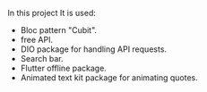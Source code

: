 In this project It is used:
 - Bloc pattern "Cubit".
 - free API.
 - DIO package for handling API requests.
 - Search bar.
 - Flutter offline package.
 - Animated text kit package for animating quotes.
